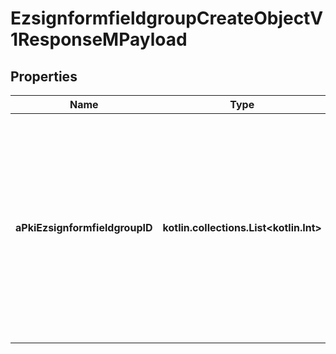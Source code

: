 
# EzsignformfieldgroupCreateObjectV1ResponseMPayload

## Properties
| Name | Type | Description | Notes |
| ------------ | ------------- | ------------- | ------------- |
| **aPkiEzsignformfieldgroupID** | **kotlin.collections.List&lt;kotlin.Int&gt;** | An array of unique IDs representing the object that were requested to be created.  They are returned in the same order as the array containing the objects to be created that was sent in the request. |  |



